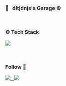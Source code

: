 <h3 align="left"> 👋 &nbsp dltjdnjs's Garage © </h3>
</br>

<h3 align="left"> ⚙️ Tech Stack </h3>
<p align="left">
   <img src="https://img.shields.io/badge/Java-007396?style=flat-square&logo=Java&logoColor=white"/></a> &nbsp
</p>

<br/>

<h3 align="left"> Follow 🤏 </h3>
   <a href="블로그 주소">
   <img src="https://img.shields.io/badge/dltjdnjs%20STUDIO-ff69b4?style=flat-sqare&logo=GitHub Sponsors&logoColor=white&link=블로그 주소"/> &nbsp
   <a herf = "01001000.dltjdnjs@gmail.com" target="_blank"><img src="http://img.shields.io/badge/Gamil-red?style=flat-sqare&logo=Gmail&logoColor=white&link=01001000.dltjdnjs@gmail.com"/></a>
   </p>
   
